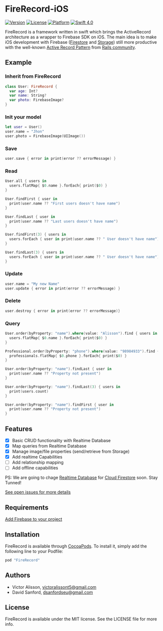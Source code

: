 # FireRecord-iOS


[![Version](https://img.shields.io/cocoapods/v/FireRecord.svg?style=flat)](http://cocoapods.org/pods/FireRecord)
[![License](https://img.shields.io/cocoapods/l/FireRecord.svg?style=flat)](http://cocoapods.org/pods/FireRecord)
[![Platform](https://img.shields.io/cocoapods/p/FireRecord.svg?style=flat)](http://cocoapods.org/pods/FireRecord)
<a href="https://swift.org">
<img src="http://img.shields.io/badge/swift-4.0-brightgreen.svg" alt="Swift 4.0">
</a>

FireRecord is a framework written in swift which brings the ActiveRecord architecture as a wrapper to Firebase SDK on iOS. The main idea is to make iOS development with Firebase ([Firestore](https://firebase.google.com/docs/firestore) and [Storage](https://firebase.google.com/docs/storage)) still more productive with the well-known [Active Record Pattern](http://guides.rubyonrails.org/active_record_basics.html) from [Rails community](http://rubyonrails.org/community).

## Example

### Inherit from FireRecord

```swift
class User: FireRecord {
  var age: Int?
  var name: String?
  var photo: FirebaseImage?
}
```

### Init your model
```swift
let user = User()
user.name = "Jhon"
user.photo = FirebaseImage(UIImage())
```

### Save
```swift
user.save { error in print(error ?? errorMessage) }
```

### Read
```swift
User.all { users in
  users.flatMap{ $0.name }.forEach{ print($0) }
}

User.findFirst { user in
  print(user.name ?? "First users doesn't have name")
}

User.findLast { user in
  print(user.name ?? "Last users doesn't have name")
}

User.findFirst(3) { users in
  users.forEach { user in print(user.name ?? " User doesn't have name")}
}

User.findLast(3) { users in
  users.forEach { user in print(user.name ?? " User doesn't have name")}
}
```

### Update
```swift
user.name = "My new Name"
user.update { error in print(error ?? errorMessage) }
```

### Delete
```swift
user.destroy { error in print(error ?? errorMessage)}
```

### Query
```swift
User.order(byProperty: "name").where(value: "Alisson").find { users in
  users.flatMap{ $0.name }.forEach{ print($0) }                          //print all names
}

Professional.order(byProperty: "phone").where(value: "98984933").find { professionals in
  professionals.flatMap{ $0.phone }.forEach{ print($0) }                //print all phones
}

User.order(byProperty: "name").findLast { user in
  print(user.name ?? "Property not present")
}

User.order(byProperty: "name").findLast(3) { users in
  print(users.count)
}

User.order(byProperty: "name").findFirst { user in
  print(user.name ?? "Property not present")
}
```

## Features

- [x] Basic CRUD functionality with Realtime Database
- [x] Map queries from Realtime Database
- [x] Manage image/file properties (send/retrieve from Storage)
- [x] Add realtime Capabilities
- [ ] Add relationship mapping
- [ ] Add offline capabilities

PS: We are going to chage [Realtime Database](https://firebase.google.com/docs/database) for [Cloud Firestore](https://firebase.google.com/docs/firestore) soon. Stay Tunned!

[See open issues for more details](https://github.com/victoraliss0n/FireRecord/issues)

## Requirements

[Add Firebase to your project](https://firebase.google.com/docs/ios/setup)

## Installation

FireRecord is available through [CocoaPods](http://cocoapods.org). To install
it, simply add the following line to your Podfile:

```ruby
pod "FireRecord"
```

## Authors

* Victor Alisson, victoralissont5@gmail.com
* David Sanford,  dsanfordseu@gmail.com

## License

FireRecord is available under the MIT license. See the LICENSE file for more info.
